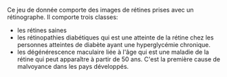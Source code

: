 Ce jeu de donnée comporte des images de rétines prises avec un rétinographe.
Il comporte trois classes:
- les rétines saines
- les rétinopathies diabétiques qui est une atteinte de la rétine chez les personnes atteintes de diabète ayant une hyperglycémie chronique.
- les dégénérescence maculaire liée à l'âge qui est une maladie de la rétine qui peut apparaître à partir de 50 ans. C'est la première cause de malvoyance dans les pays développés.